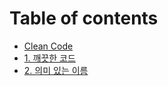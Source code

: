 # Table of contents

* [Clean Code](README.md)
* [1. 깨끗한 코드](1.clean-code.md)
* [2. 의미 있는 이름](2..md)

